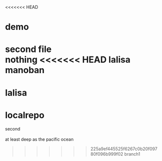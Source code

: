 <<<<<<< HEAD
# demo
second file <br> nothing
<<<<<<< HEAD
lalisa manoban
=======
lalisa
=======
# localrepo
second  
<br>
at least deep as the pacific ocean 
>>>>>>> 225a9ef445525f6267c0b20f09780f096b999f02
>>>>>>> branch1
